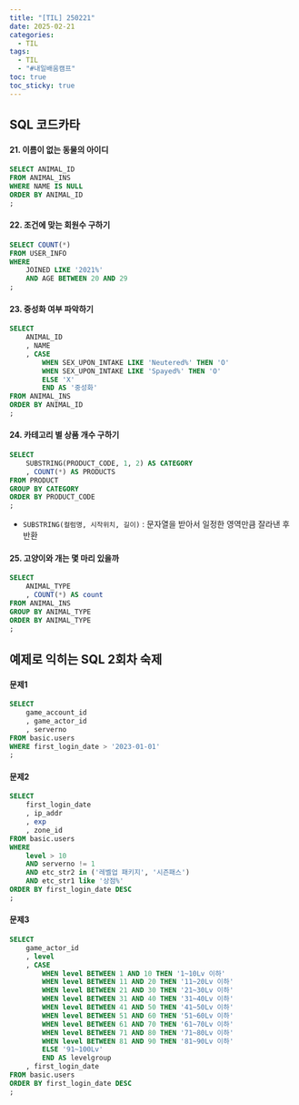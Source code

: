 ```yaml
---
title: "[TIL] 250221"
date: 2025-02-21
categories:
  - TIL
tags:
  - TIL
  - "#내일배움캠프"
toc: true
toc_sticky: true
---
```


## SQL 코드카타

#### 21. 이름이 없는 동물의 아이디
```sql
SELECT ANIMAL_ID
FROM ANIMAL_INS
WHERE NAME IS NULL
ORDER BY ANIMAL_ID
;
```

#### 22. 조건에 맞는 회원수 구하기
```sql
SELECT COUNT(*)
FROM USER_INFO
WHERE 
    JOINED LIKE '2021%'
    AND AGE BETWEEN 20 AND 29
;
```

#### 23. 중성화 여부 파악하기
```sql
SELECT
    ANIMAL_ID
    , NAME
    , CASE
        WHEN SEX_UPON_INTAKE LIKE 'Neutered%' THEN 'O'
        WHEN SEX_UPON_INTAKE LIKE 'Spayed%' THEN 'O'
        ELSE 'X'
        END AS '중성화'
FROM ANIMAL_INS
ORDER BY ANIMAL_ID
;
```

#### 24. 카테고리 별 상품 개수 구하기
```sql
SELECT 
    SUBSTRING(PRODUCT_CODE, 1, 2) AS CATEGORY
    , COUNT(*) AS PRODUCTS
FROM PRODUCT
GROUP BY CATEGORY
ORDER BY PRODUCT_CODE
;
```
- ```SUBSTRING(컬럼명, 시작위치, 길이)``` : 문자열을 받아서 일정한 영역만큼 잘라낸 후 반환


#### 25. 고양이와 개는 몇 마리 있을까
```sql
SELECT
    ANIMAL_TYPE
    , COUNT(*) AS count
FROM ANIMAL_INS
GROUP BY ANIMAL_TYPE
ORDER BY ANIMAL_TYPE
;
```


## 예제로 익히는 SQL 2회차 숙제

#### 문제1
```sql
SELECT 
	game_account_id
	, game_actor_id
	, serverno
FROM basic.users
WHERE first_login_date > '2023-01-01'
;
```

#### 문제2
```sql
SELECT
	first_login_date
	, ip_addr
	, exp
	, zone_id
FROM basic.users
WHERE 
	level > 10
	AND serverno != 1
	AND etc_str2 in ('레벨업 패키지', '시즌패스')
	AND etc_str1 like '상점%'
ORDER BY first_login_date DESC
;
```

#### 문제3
```sql
SELECT
	game_actor_id
	, level
	, CASE 
		WHEN level BETWEEN 1 AND 10 THEN '1~10Lv 이하'
		WHEN level BETWEEN 11 AND 20 THEN '11~20Lv 이하'
		WHEN level BETWEEN 21 AND 30 THEN '21~30Lv 이하'
		WHEN level BETWEEN 31 AND 40 THEN '31~40Lv 이하'
		WHEN level BETWEEN 41 AND 50 THEN '41~50Lv 이하'
		WHEN level BETWEEN 51 AND 60 THEN '51~60Lv 이하'
		WHEN level BETWEEN 61 AND 70 THEN '61~70Lv 이하'
		WHEN level BETWEEN 71 AND 80 THEN '71~80Lv 이하'
		WHEN level BETWEEN 81 AND 90 THEN '81~90Lv 이하'
		ELSE '91~100Lv'
		END AS levelgroup
	, first_login_date
FROM basic.users
ORDER BY first_login_date DESC
;
```